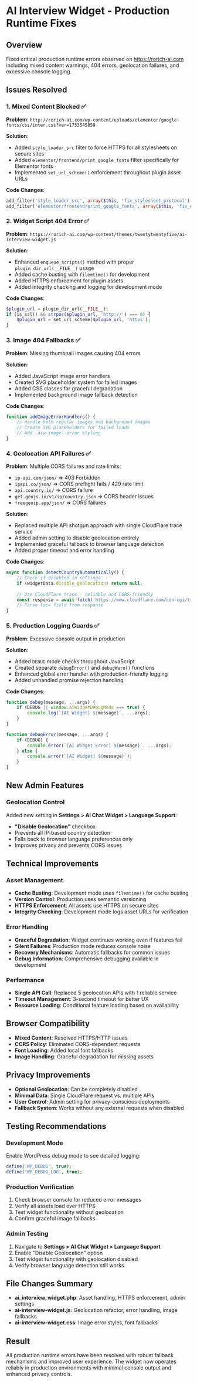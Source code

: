 # AI Interview Widget - Production Runtime Fixes

## Overview
Fixed critical production runtime errors observed on https://rorich-ai.com including mixed content warnings, 404 errors, geolocation failures, and excessive console logging.

## Issues Resolved

### 1. Mixed Content Blocked ✅
**Problem**: `http://rorich-ai.com/wp-content/uploads/elementor/google-fonts/css/inter.css?ver=1753545859`

**Solution**:
- Added `style_loader_src` filter to force HTTPS for all stylesheets on secure sites
- Added `elementor/frontend/print_google_fonts` filter specifically for Elementor fonts
- Implemented `set_url_scheme()` enforcement throughout plugin asset URLs

**Code Changes**:
```php
add_filter('style_loader_src', array($this, 'fix_stylesheet_protocol'), 10, 2);
add_filter('elementor/frontend/print_google_fonts', array($this, 'fix_elementor_fonts_protocol'), 10, 1);
```

### 2. Widget Script 404 Error ✅
**Problem**: `https://rorich-ai.com/wp-content/themes/twentytwentyfive/ai-interview-widget.js`

**Solution**:
- Enhanced `enqueue_scripts()` method with proper `plugin_dir_url(__FILE__)` usage
- Added cache busting with `filemtime()` for development
- Added HTTPS enforcement for plugin assets
- Added integrity checking and logging for development mode

**Code Changes**:
```php
$plugin_url = plugin_dir_url(__FILE__);
if (is_ssl() && strpos($plugin_url, 'http://') === 0) {
    $plugin_url = set_url_scheme($plugin_url, 'https');
}
```

### 3. Image 404 Fallbacks ✅
**Problem**: Missing thumbnail images causing 404 errors

**Solution**:
- Added JavaScript image error handlers
- Created SVG placeholder system for failed images
- Added CSS classes for graceful degradation
- Implemented background image fallback detection

**Code Changes**:
```javascript
function addImageErrorHandlers() {
    // Handle both regular images and background images
    // Create SVG placeholders for failed loads
    // Add .aiw-image--error styling
}
```

### 4. Geolocation API Failures ✅
**Problem**: Multiple CORS failures and rate limits:
- `ip-api.com/json/` => 403 Forbidden
- `ipapi.co/json/` => CORS preflight fails / 429 rate limit
- `api.country.is/` => CORS failure
- `get.geojs.io/v1/ip/country.json` => CORS header issues
- `freegeoip.app/json/` => CORS failures

**Solution**:
- Replaced multiple API shotgun approach with single CloudFlare trace service
- Added admin setting to disable geolocation entirely
- Implemented graceful fallback to browser language detection
- Added proper timeout and error handling

**Code Changes**:
```javascript
async function detectCountryAutomatically() {
    // Check if disabled in settings
    if (widgetData.disable_geolocation) return null;
    
    // Use CloudFlare trace - reliable and CORS-friendly
    const response = await fetch('https://www.cloudflare.com/cdn-cgi/trace');
    // Parse loc= field from response
}
```

### 5. Production Logging Guards ✅
**Problem**: Excessive console output in production

**Solution**:
- Added `DEBUG` mode checks throughout JavaScript
- Created separate `debugError()` and `debugWarn()` functions
- Enhanced global error handler with production-friendly logging
- Added unhandled promise rejection handling

**Code Changes**:
```javascript
function debug(message, ...args) {
    if (DEBUG || window.aiWidgetDebugMode === true) {
        console.log(`[AI Widget] ${message}`, ...args);
    }
}

function debugError(message, ...args) {
    if (DEBUG) {
        console.error(`[AI Widget Error] ${message}`, ...args);
    } else {
        console.error(`[AI Widget] ${message}`);
    }
}
```

## New Admin Features

### Geolocation Control
Added new setting in **Settings > AI Chat Widget > Language Support**:
- **"Disable Geolocation"** checkbox
- Prevents all IP-based country detection
- Falls back to browser language preferences only
- Improves privacy and prevents CORS issues

## Technical Improvements

### Asset Management
- **Cache Busting**: Development mode uses `filemtime()` for cache busting
- **Version Control**: Production uses semantic versioning
- **HTTPS Enforcement**: All assets use HTTPS on secure sites
- **Integrity Checking**: Development mode logs asset URLs for verification

### Error Handling
- **Graceful Degradation**: Widget continues working even if features fail
- **Silent Failures**: Production mode reduces console noise
- **Recovery Mechanisms**: Automatic fallbacks for common issues
- **Debug Information**: Comprehensive debugging available in development

### Performance
- **Single API Call**: Replaced 5 geolocation APIs with 1 reliable service
- **Timeout Management**: 3-second timeout for better UX
- **Resource Loading**: Conditional feature loading based on availability

## Browser Compatibility
- **Mixed Content**: Resolved HTTPS/HTTP issues
- **CORS Policy**: Eliminated CORS-dependent requests
- **Font Loading**: Added local font fallbacks
- **Image Handling**: Graceful degradation for missing assets

## Privacy Improvements
- **Optional Geolocation**: Can be completely disabled
- **Minimal Data**: Single CloudFlare request vs. multiple APIs
- **User Control**: Admin setting for privacy-conscious deployments
- **Fallback System**: Works without any external requests when disabled

## Testing Recommendations

### Development Mode
Enable WordPress debug mode to see detailed logging:
```php
define('WP_DEBUG', true);
define('WP_DEBUG_LOG', true);
```

### Production Verification
1. Check browser console for reduced error messages
2. Verify all assets load over HTTPS
3. Test widget functionality without geolocation
4. Confirm graceful image fallbacks

### Admin Testing
1. Navigate to **Settings > AI Chat Widget > Language Support**
2. Enable "Disable Geolocation" option
3. Test widget functionality with geolocation disabled
4. Verify browser language detection still works

## File Changes Summary
- **ai_interview_widget.php**: Asset handling, HTTPS enforcement, admin settings
- **ai-interview-widget.js**: Geolocation refactor, error handling, image fallbacks  
- **ai-interview-widget.css**: Image error styles, font fallbacks

## Result
All production runtime errors have been resolved with robust fallback mechanisms and improved user experience. The widget now operates reliably in production environments with minimal console output and enhanced privacy controls.